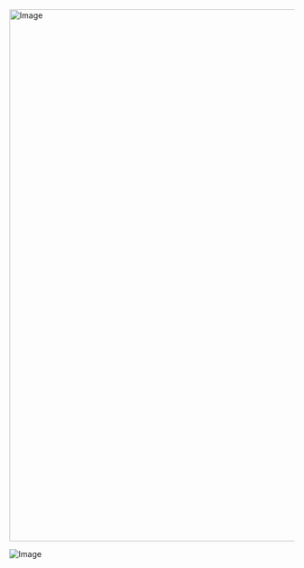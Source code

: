 <img width="938" alt="Image" src="https://github.com/user-attachments/assets/e171fe73-2ec3-44f3-9ab5-1f56ae294ec3" />


![Image](https://github.com/user-attachments/assets/a9aacfb9-d211-4e01-95cd-9ad474668441)
